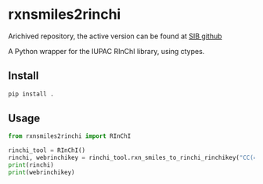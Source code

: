 # rxnsmiles2rinchi

Arichived repository, the active version can be found at [SIB github](https://github.com/sib-swiss/rxnsmiles2rinchi)

A Python wrapper for the IUPAC RInChI library, using ctypes.

## Install

```bash
pip install .
```

## Usage

```python
from rxnsmiles2rinchi import RInChI

rinchi_tool = RInChI()
rinchi, webrinchikey = rinchi_tool.rxn_smiles_to_rinchi_rinchikey("CC(=O)O.OCC>>CC(=O)OCC")
print(rinchi)
print(webrinchikey)
```
